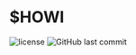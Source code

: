 # $HOWI

![license](https://img.shields.io/github/license/howijd/howi)
![GitHub last commit](https://img.shields.io/github/last-commit/howijd/howi)
